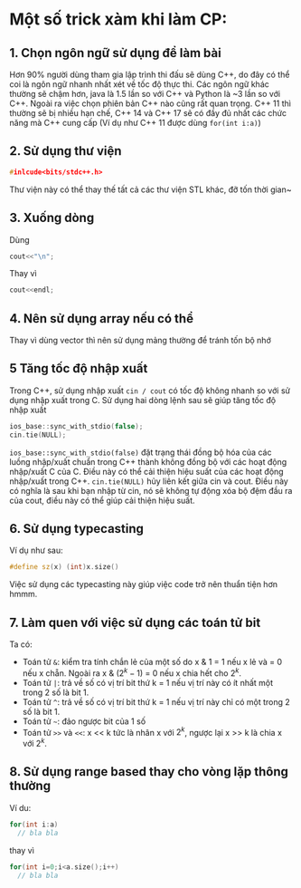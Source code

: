 # Một số trick xàm khi làm CP:
## 1. Chọn ngôn ngữ sử dụng để làm bài
Hơn 90% người dùng tham gia lập trình thi đấu sẽ dùng C++, do đây có thể coi là ngôn ngữ nhanh nhất xét về tốc độ thực thi. Các ngôn ngữ khác thường sẽ chậm hơn, java là 1.5 lần so với C++ và Python là ~3 lần so với C++.
Ngoài ra việc chọn phiên bản C++ nào cũng rất quan trọng. C++ 11 thì thường sẽ bị nhiều hạn chế, C++ 14 và C++ 17 sẽ có đầy đủ nhất các chức năng mà C++ cung cấp (Ví dụ như C++ 11 được dùng  ```for(int i:a)```)

## 2. Sử dụng thư viện
```cpp
#inlcude<bits/stdc++.h>
```
Thư viện này có thể thay thế tất cả các thư viện STL khác, đỡ tốn thời gian~

## 3. Xuống dòng
Dùng
```cpp
cout<<"\n";
```
Thay vì
```cpp
cout<<endl;
```

## 4. Nên sử dụng array nếu có thể
Thay vì dùng vector thì nên sử dụng mảng thường để tránh tốn bộ nhớ

## 5 Tăng tốc độ nhập xuất
Trong C++, sử dụng nhập xuất ```cin / cout``` có tốc độ không nhanh so với sử dụng nhập xuất trong C.
Sử dụng hai dòng lệnh sau sẽ giúp tăng tốc độ nhập xuất
```cpp
ios_base::sync_with_stdio(false);
cin.tie(NULL);
```
```ios_base::sync_with_stdio(false)``` đặt trạng thái đồng bộ hóa của các luồng nhập/xuất chuẩn trong C++ thành không đồng bộ với các hoạt động nhập/xuất C của C. Điều này có thể cải thiện hiệu suất của các hoạt động nhập/xuất trong C++. ```cin.tie(NULL)``` hủy liên kết giữa cin và cout. Điều này có nghĩa là sau khi bạn nhập từ cin, nó sẽ không tự động xóa bộ đệm đầu ra của cout, điều này có thể giúp cải thiện hiệu suất.

## 6. Sử dụng typecasting
Ví dụ như sau:
```cpp
#define sz(x) (int)x.size()
```
Việc sử dụng các typecasting này giúp việc code trở nên thuẩn tiện hơn hmmm.

## 7. Làm quen với việc sử dụng các toán tử bit
Ta có:
- Toán tử ```&```: kiểm tra tính chắn lẻ của một số do x & 1 = 1 nếu x lẻ và = 0 nếu x chẵn. Ngoài ra x & $(2^k −1)$ = 0 nếu x chia hết cho $2^k$.
- Toán tử ```|```: trả về số có vị trí bit thứ k = 1 nếu vị trí này có ít nhất một trong 2 số là bit 1.
- Toán tử ```^```: trả về số có vị trí bit thứ k = 1 nếu vị trí này chỉ có một trong 2 số là bit 1.
- Toán tử ```~```: đảo ngược bit của 1 số
- Toán tử ```>>``` và ```<<```: x << k tức là nhân x với $2^k$, ngược lại x >> k là chia x với $2^k$.
## 8. Sử dụng range based thay cho vòng lặp thông thường
Ví du:
```cpp
for(int i:a)
  // bla bla
```
thay vì
```cpp
for(int i=0;i<a.size();i++)
  // bla bla
```
